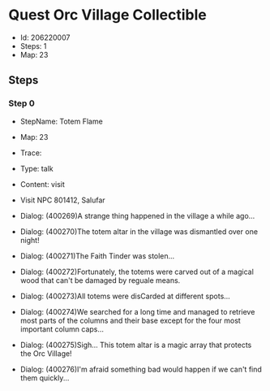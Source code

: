 # Quest Orc Village Collectible

- Id: 206220007
- Steps: 1
- Map: 23

## Steps

### Step 0
- StepName:  Totem Flame
- Map:  23
- Trace:  
- Type:  talk
- Content:  visit
- Visit NPC 801412, Salufar

- Dialog: (400269)A strange thing happened in the village a while ago...
- Dialog: (400270)The totem altar in the village was dismantled over one night!
- Dialog: (400271)The Faith Tinder was stolen...
- Dialog: (400272)Fortunately, the totems were carved out of a magical wood that can't be damaged by reguale means.
- Dialog: (400273)All totems were disCarded at different spots...
- Dialog: (400274)We searched for a long time and managed to retrieve most parts of the columns and their base except for the four most important column caps...
- Dialog: (400275)Sigh... This totem altar is a magic array that protects the Orc Village!
- Dialog: (400276)I'm afraid something bad would happen if we can't find them quickly... 


